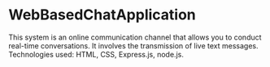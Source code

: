 # WebBasedChatApplication
This system is an online communication channel that allows you to conduct real-time conversations. It involves the transmission of live text messages. Technologies used: HTML, CSS, Express.js, node.js.
